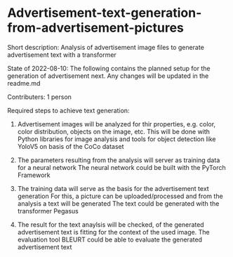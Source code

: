 # Advertisement-text-generation-from-advertisement-pictures
Short description:
Analysis of advertisement image files to generate advertisement text with a transformer

State of 2022-08-10: The following contains the planned setup for the generation of advertisement next.
Any changes will be updated in the readme.md

Contributers: 1 person

Required steps to achieve text generation:
1.  Advertisement images will be analyzed for thir properties, e.g. color, color distribution, objects on the image, etc.
    This will be done with Python libraries for image analysis and tools for object detection like YoloV5 on basis of the CoCo dataset

2.  The parameters resulting from the analysis will server as training data for a neural network
    The neural network could be built with the PyTorch Framework

3.  The training data will serve as the basis for the advertisement text generation
    For this, a picture can be uploaded/processed and from the analysis a text will be generated
    The text could be generated with the transformer Pegasus
    
4.  The result for the text anaylsis will be checked, of the generated advertisement text is fitting for the context of the used image.
    The evaluation tool BLEURT could be able to evaluate the generated advertisement text
    
  
